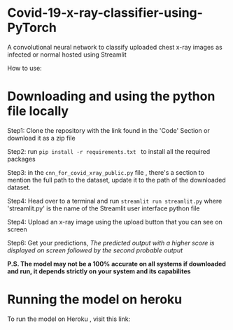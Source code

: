 # Covid-19-x-ray-classifier-using-PyTorch
A convolutional neural network to classify uploaded chest x-ray images as infected or normal hosted using Streamlit

How to use:
# Downloading and using the python file locally


Step1: Clone the repository with the link found in the 'Code' Section or download it as a zip file



Step2: run `pip install -r requirements.txt ` to install all the required packages



Step3: in the `cnn_for_covid_xray_public.py` file , there's a section to mention the full path to the dataset, update it to the path of the downloaded dataset.




Step4: Head over to a terminal and run `streamlit run streamlit.py` where 'streamlit.py' is the name of the Streamlit user interface python file




Step4: Upload an x-ray image using the upload button that you can see on screen




Step6: Get your predictions, *The predicted output with a higher score is displayed on screen followed by the second probable output* 



**P.S. The model may not be a 100% accurate on all systems if downloaded and run, it depends strictly on your system and its capabilites**


# Running the model on heroku
To run the model on Heroku , visit this link: 

